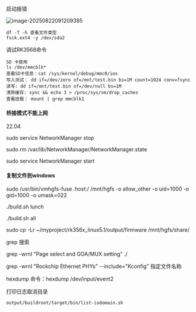 启动报错

![image-20250822091209385](D:\WorkSpace\learning-record\MCU\Ubuntu\操作记录.assets\image-20250822091209385.png)



```
df -T -h 查看文件类型
fsck.ext4 -y /dev/sda2 
```





调试RK3568命令

```
SD 卡使用
ls /dev/mmcblk*
查看SD卡信息：cat /sys/kernel/debug/mmc0/ios
写入测试： dd if=/dev/zero of=/mnt/test.bin bs=1M count=1024 conv=fsync
读写: dd if=/mnt/test.bin of=/dev/null bs=1M  
清除缓存: sync && echo 3 > /proc/sys/vm/drop_caches
查看挂载： mount | grep mmcblk1
```





#### 桥接模式不能上网

22.04

sudo service NetworkManager stop 

sudo rm /var/lib/NetworkManager/NetworkManager.state 

sudo service NetworkManager start



#### 复制文件到windows

sudo /usr/bin/vmhgfs-fuse .host:/ /mnt/hgfs -o allow_other -o uid=1000 -o gid=1000 -o umask=022



./build.sh lunch

./build.sh all



sudo cp -Lr ~/myproject/rk356x_linux5.1/output/firmware /mnt/hgfs/share/ 



grep 搜索

grep -wrnI "Page select and GOA/MUX setting"  ./

grep -wrnI "Rockchip Ethernet PHYs" --include="Kconfig" 指定文件名称

hexdump 命令：hexdump  /dev/input/event2



打印日志取消目录

```
output/buildroot/target/bin/list-iodomain.sh
```





